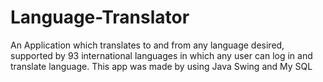 # Language-Translator
An Application which translates to and from any language desired, supported by 93 international languages in which any user can log in and translate language. This app was made by using Java Swing and
My SQL
